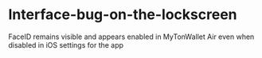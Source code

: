# Interface-bug-on-the-lockscreen
FaceID remains visible and appears enabled in MyTonWallet Air even when disabled in iOS settings for the app
